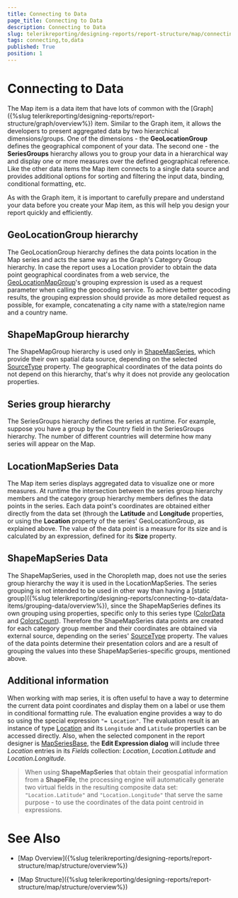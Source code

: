 ```yaml
---
title: Connecting to Data
page_title: Connecting to Data 
description: Connecting to Data
slug: telerikreporting/designing-reports/report-structure/map/connecting-to-data
tags: connecting,to,data
published: True
position: 1
---
```


# Connecting to Data

The Map item is a data item that have lots of common with the [Graph]({%slug telerikreporting/designing-reports/report-structure/graph/overview%}) item. Similar to the Graph item, it allows the developers to present aggregated data by two hierarchical dimensions/groups. One of the dimensions - the __GeoLocationGroup__ defines the geographical component of your data. The second one - the __SeriesGroups__ hierarchy allows you to group your data in a hierarchical way and display one or more measures over the defined geographical reference. Like the other data items the Map item connects to a single data source and provides additional options for sorting and filtering the input data, binding, conditional formatting, etc. 

As with the Graph item, it is important to carefully prepare and understand your data before you create your Map item, as this will help you design your report quickly and efficiently. 

## GeoLocationGroup hierarchy

The GeoLocationGroup hierarchy defines the data points location in the Map series and acts the same way as the Graph's Category Group hierarchy. In case the report uses a Location provider to obtain the data point geographical coordinates from a web service, the [GeoLocationMapGroup](/reporting/api/Telerik.Reporting.GeoLocationMapGroup)'s grouping expression is used as a request parameter when calling the geocoding service. To achieve better geocoding results, the grouping expression should provide as more detailed request as possible, for example, concatenating a city name with a state/region name and a country name. 

## ShapeMapGroup hierarchy

The ShapeMapGroup hierarchy is used only in [ShapeMapSeries](/reporting/api/Telerik.Reporting.ShapeMapSeries), which provide their own spatial data source, depending on the selected [SourceType](/reporting/api/Telerik.Reporting.ShapeMapSeries#Telerik_Reporting_ShapeMapSeries_SourceType)  property. The geographical coordinates of the data points do not depend on this hierarchy, that's why it does not provide any geolocation properties. 

## Series group hierarchy

The SeriesGroups hierarchy defines the series at runtime. For example, suppose you have a group by the Country field in the SeriesGroups hierarchy. The number of different countries will determine how many series will appear on the Map. 

## LocationMapSeries Data

The Map item series displays aggregated data to visualize one or more measures. At runtime the intersection between the series group hierarchy members and the category group hierarchy members defines the data points in the series. Each data point's coordinates are obtained either directly from the data set (through the __Latitude__ and __Longitude__ properties, or using the __Location__ property of the series' GeoLocationGroup, as explained above. The value of the data point is a measure for its size and is calculated by an expression, defined for its __Size__ property. 

## ShapeMapSeries Data

The ShapeMapSeries, used in the Choropleth map, does not use the series group hierarchy the way it is used in the LocationMapSeries. The series grouping is not intended to be used in other way than having a [static group]({%slug telerikreporting/designing-reports/connecting-to-data/data-items/grouping-data/overview%}), since the ShapeMapSeries defines its own grouping using properties, specific only to this series type ([ColorData](/reporting/api/Telerik.Reporting.ShapeMapSeries#Telerik_Reporting_ShapeMapSeries_ColorData) and [ColorsCount](/reporting/api/Telerik.Reporting.ShapeMapSeries#Telerik_Reporting_ShapeMapSeries_ColorsCount)). Therefore the ShapeMapSeries data points are created for each category group member and their coordinates are obtained via external source, depending on the series' [SourceType](/reporting/api/Telerik.Reporting.ShapeMapSeries#Telerik_Reporting_ShapeMapSeries_SourceType) property. The values of the data points determine their presentation colors and are a result of grouping the values into these ShapeMapSeries-specific groups, mentioned above. 

## Additional information

When working with map series, it is often useful to have a way to determine the current data point coordinates and display them on a label or use them in conditional formatting rule. The evaluation engine provides a way to do so using the special expression `"= Location"`. The evaluation result is an instance of type [Location](/reporting/api/Telerik.Reporting.Location) and its `Longitude` and `Latitude` properties can be accessed directly. Also, when the selected component in the report designer is [MapSeriesBase](/reporting/api/Telerik.Reporting.MapSeriesBase), the __Edit Expression dialog__ will include three *Location* entries in its *Fields* collection: *Location*, *Location.Latitude* and *Location.Longitude*. 

> When using __ShapeMapSeries__ that obtain their geospatial information from a __ShapeFile__, the processing engine will automatically generate two virtual fields in the resulting composite data set: `"Location.Latitude"` and `"Location.Longitude"` that serve the same purpose - to use the coordinates of the data point centroid in expressions. 

# See Also

* [Map Overview]({%slug telerikreporting/designing-reports/report-structure/map/structure/overview%})

* [Map Structure]({%slug telerikreporting/designing-reports/report-structure/map/structure/overview%})
